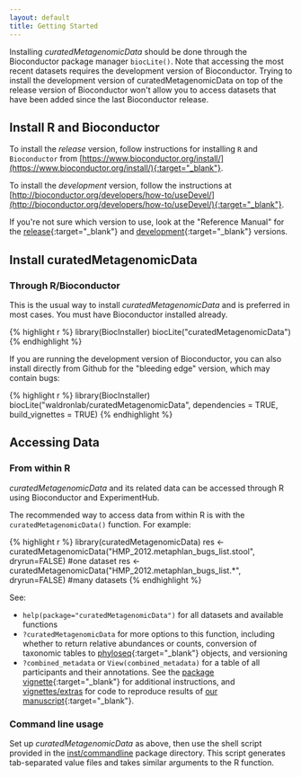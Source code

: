 ```yaml
---
layout: default
title: Getting Started
---
```

Installing *curatedMetagenomicData* should be done through the Bioconductor package manager `biocLite()`. Note that accessing the most recent datasets requires the development version of Bioconductor. Trying to install the development version of curatedMetagenomicData on top of the release version of Bioconductor won't allow you to access datasets that have been added since the last Bioconductor release.

## Install R and Bioconductor

To install the *release* version, follow instructions for installing `R` and `Bioconductor` from [https://www.bioconductor.org/install/](https://www.bioconductor.org/install/){:target="_blank"}. 

To install the *development* version, follow the instructions at [http://bioconductor.org/developers/how-to/useDevel/](http://bioconductor.org/developers/how-to/useDevel/){:target="_blank"}. 

If you're not sure which version to use, look at the "Reference Manual" for the [release](https://bioconductor.org/packages/curatedMetagenomicData/){:target="_blank"} and [development](https://bioconductor.org/packages/devel/data/experiment/html/curatedMetagenomicData.html){:target="_blank"} versions. 

## Install curatedMetagenomicData

### Through R/Bioconductor

This is the usual way to install *curatedMetagenomicData* and is preferred in most cases. You must have Bioconductor installed already.

{% highlight r %}
library(BiocInstaller)
biocLite("curatedMetagenomicData")
{% endhighlight %}

If you are running the development version of Bioconductor, you can also install directly from Github for the "bleeding edge" version, which may contain bugs:

{% highlight r %}
library(BiocInstaller)
biocLite("waldronlab/curatedMetagenomicData", dependencies = TRUE,
         build_vignettes = TRUE)
{% endhighlight %}

## Accessing Data

### From within R
*curatedMetagenomicData* and its related data can be accessed through R using Bioconductor and ExperimentHub. 

The recommended way to access data from within R is with the `curatedMetagenomicData()` function. For example:

{% highlight r %}
library(curatedMetagenomicData)
res <- curatedMetagenomicData("HMP_2012.metaphlan_bugs_list.stool", dryrun=FALSE) #one dataset
res <- curatedMetagenomicData("HMP_2012.metaphlan_bugs_list.*", dryrun=FALSE) #many datasets
{% endhighlight %}

See:

* `help(package="curatedMetagenomicData")` for all datasets and available functions
* `?curatedMetagenomicData` for more options to this function, including whether to return relative abundances or counts, conversion of taxonomic tables to [phyloseq](https://bioconductor.org/packages/phyloseq/){:target="_blank"} objects, and versioning
* `?combined_metadata` or `View(combined_metadata)` for a table of all participants and their annotations.
See the [package vignette](https://bioconductor.org/packages/devel/data/experiment/vignettes/curatedMetagenomicData/inst/doc/curatedMetagenomicData.html){:target="_blank"} for additional instructions, and [vignettes/extras](https://github.com/waldronlab/curatedMetagenomicData/tree/master/vignettes/extras) for code to reproduce results of [our manuscript](http://biorxiv.org/content/early/2017/06/21/103085){:target="_blank"}.

### Command line usage

Set up *curatedMetagenomicData* as above, then use the shell script provided in the [inst/commandline](https://github.com/waldronlab/curatedMetagenomicData/tree/master/inst/commandline) package directory. This script generates tab-separated value files and takes similar arguments to the R function.
